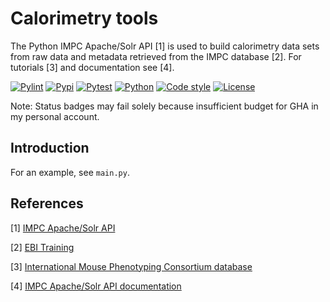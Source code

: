 # Calorimetry tools

The Python IMPC Apache/Solr API [1] is used to build calorimetry data sets from raw data and metadata retrieved from the IMPC database [2]. For tutorials [3] and documentation see [4].

[![Pylint](https://github.com/stephanmg/calorimetry-tools/actions/workflows/pylint.yml/badge.svg)](https://github.com/stephanmg/calorimetry-tools/actions/workflows/pylint.yml)
[![Pypi](https://github.com/stephanmg/calorimetry-tools/actions/workflows/pypi.yaml/badge.svg)](https://github.com/stephanmg/calorimetry-tools/actions/workflows/pypi.yaml)
[![Pytest](https://github.com/stephanmg/calorimetry-tools/actions/workflows/pytest.yaml/badge.svg)](https://github.com/stephanmg/calorimetry-tools/actions/workflows/pytest.yaml)
[![Python](https://img.shields.io/badge/Python%3E%3D-3.10.0-6666ff.svg)](https://python.org)
[![Code style](https://img.shields.io/badge/code%20style-black-000000.svg)]()
[![License](https://img.shields.io/badge/license-MIT-blue)]()

Note: Status badges may fail solely because insufficient budget for GHA in my personal account.

## Introduction
For an example, see `main.py`.

## References
[1] [IMPC Apache/Solr API](https://pypi.org/project/impc-api/)

[2] [EBI Training](https://www.ebi.ac.uk/training/online/courses/international-mouse-phenotyping-consortium/what-is-the-impc/)

[3] [International Mouse Phenotyping Consortium database](https://www.mousephenotype.org/)

[4] [IMPC Apache/Solr API documentation](https://www.ebi.ac.uk/mi/impc/solrdoc/)
